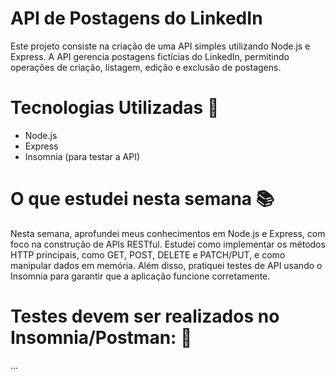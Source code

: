 # API de Postagens do LinkedIn
Este projeto consiste na criação de uma API simples utilizando Node.js e Express. 
A API gerencia postagens fictícias do LinkedIn, permitindo operações de criação, listagem, edição e exclusão de postagens.

# Tecnologias Utilizadas 🚀
- Node.js
- Express
- Insomnia (para testar a API)

# O que estudei nesta semana 📚 
Nesta semana, aprofundei meus conhecimentos em Node.js e Express, com foco na construção de APIs RESTful. Estudei como implementar os métodos HTTP principais, como GET, POST, DELETE e PATCH/PUT, e como manipular dados em memória. Além disso, pratiquei testes de API usando o Insomnia para garantir que a aplicação funcione corretamente.

# Testes devem ser realizados no Insomnia/Postman: 🧪
...

